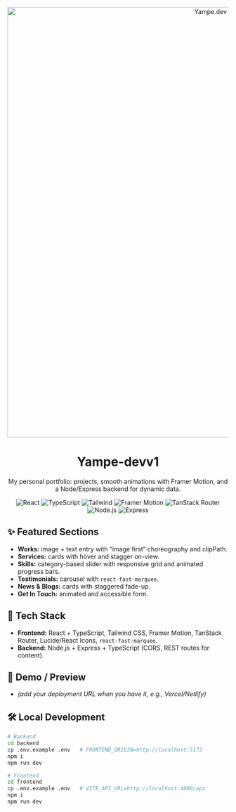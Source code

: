 <p align="center">
  <!-- Change the path when uploading the image to your repo -->
  <img src="./assets/hero-yampe-devv1.png" alt="Yampe.dev – Portfolio" width="980" />
</p>

<h1 align="center">Yampe-devv1</h1>

<p align="center">
  My personal portfolio: projects, smooth animations with Framer Motion, and a Node/Express backend for dynamic data.
</p>

<p align="center">
  <!-- Main stack badges -->
  <img alt="React" src="https://img.shields.io/badge/React-18-61DAFB?logo=react&logoColor=0A0A0A">
  <img alt="TypeScript" src="https://img.shields.io/badge/TypeScript-5-3178C6?logo=typescript&logoColor=white">
  <img alt="Tailwind" src="https://img.shields.io/badge/Tailwind-3-38B2AC?logo=tailwindcss&logoColor=white">
  <img alt="Framer Motion" src="https://img.shields.io/badge/Framer%20Motion-🎞-000000?logo=framer&logoColor=white">
  <img alt="TanStack Router" src="https://img.shields.io/badge/TanStack%20Router-FF4154?logo=reactrouter&logoColor=white">
  <img alt="Node.js" src="https://img.shields.io/badge/Node.js-18-339933?logo=node.js&logoColor=white">
  <img alt="Express" src="https://img.shields.io/badge/Express-4-000000?logo=express&logoColor=white">
</p>

## ✨ Featured Sections
- **Works:** image + text entry with “image first” choreography and clipPath.
- **Services:** cards with hover and stagger on-view.
- **Skills:** category-based slider with responsive grid and animated progress bars.
- **Testimonials:** carousel with `react-fast-marquee`.
- **News & Blogs:** cards with staggered fade-up.
- **Get In Touch:** animated and accessible form.

## 🧰 Tech Stack
- **Frontend:** React + TypeScript, Tailwind CSS, Framer Motion, TanStack Router, Lucide/React Icons, `react-fast-marquee`.
- **Backend:** Node.js + Express + TypeScript (CORS, REST routes for content).

## 🚀 Demo / Preview
- *(add your deployment URL when you have it, e.g., Vercel/Netlify)*

## 🛠️ Local Development
```bash
# Backend
cd backend
cp .env.example .env   # FRONTEND_ORIGIN=http://localhost:5173
npm i
npm run dev

# Frontend
cd frontend
cp .env.example .env   # VITE_API_URL=http://localhost:4000/api
npm i
npm run dev
